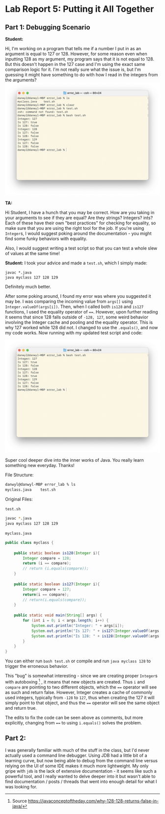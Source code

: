 # Lab Report 5: Putting it All Together

## Part 1: Debugging Scenario

__Student:__

Hi, I'm working on a program that tells me if a number I put in as an argument is equal to 127 or 128. However, for some reason even when inputting 128 as my argument, my program says that it is not equal to 128. But this doesn't happen in the 127 case and I'm using the exact same comparison logic for it. I'm not really sure what the issue is, but I'm guessing it might have something to do with how I read in the integers from the arguments?
![Image](images/report5error.png)


__TA:__

Hi Student, I have a hunch that you may be correct. How are you taking in your arguments to see if they are equal? Are they strings? Integers? ints? Each of these have their own "best practices" for checking for equality, so make sure that you are using the right tool for the job. If you're using `Integer`s, I would suggest poking around the documentation - you might find some funky behaviors with equality.

Also, I would suggest writing a test script so that you can test a whole slew of values at the same time!

__Student:__
I took your advice and made a `test.sh`, which I simply made:
```
javac *.java
java myclass 127 128 129
```
Definitely much better.

After some poking around, I found my error was where you suggested it may be. I was comparing the incoming value from `args[]` using `Integer.valueOf(args[i])`. Then, when I called both `is128` and `is127` functions, I used the equality operator of `==`. However, upon further reading it seems that since 128 falls outside of `-128, 127`, some weird behavior involving the Integer cache and pooling and the equality operator. This is why 127 worked while 128 did not. I changed to use the `.equals()`, and now my code works. Now running with my updated test script and code:

![Image](images/report5good.png)

Super cool deeper dive into the inner works of Java. You really learn something new everyday. Thanks!


File Structure:
```bash
danwyl@danwyl-MBP error_lab % ls
myclass.java	test.sh
```

Original Files:

`test.sh`
```bash
javac *.java
java myclass 127 128 129
```

`myclass.java`
```java
public class myclass {

    public static boolean is128(Integer i){
        Integer compare = 128;
        return (i == compare);
        // return (i.equals(compare));
    }

    public static boolean is127(Integer i){
        Integer compare = 127;
        return(i == compare);
        // return(i.equals(compare));
    }

    public static void main(String[] args) {
        for (int i = 0; i < args.length; i++) {
            System.out.println("Integer: " + args[i]);
            System.out.println("Is 127: " + is127(Integer.valueOf(args[i])));
            System.out.println("Is 128: " + is128(Integer.valueOf(args[i])));
        }
    }
}
```

You can either run `bash test.sh` or compile and run `java myclass 128` to trigger the erroneous behavior.

This "bug" is somewhat interesting - since we are creating proper `Integer`s with autoboxing [^1] , it means that new objects are created. Thus `i` and `compare` are pointing to two different objects, which the `==` operator will see as such and return false. However, Integer creates a cache of commonly used integers, typically from `-128` to `127`, thus when creating the 127 it will simply point to that object, and thus the `==` operator will see the same object and return true.

The edits to fix the code can be seen above as comments, but more explicitly, changing from `==` to using `i.equals()` solves the problem.


## Part 2:
I was generally familiar with much of the stuff in the class, but I'd never actually used a command line debugger. Using JDB had a little bit of a learning curve, but now being able to debug from the command line versus relying on the UI of some IDE makes it much more lightweight. My only gripe with `jdb` is the lack of extensive documentation - it seems like such a powerful tool, and I really wanted to delve deeper into it but wasn't able to find documentation / posts / threads that went into enough detail for what I was looking for.

[^1]: Source https://javaconceptoftheday.com/why-128-128-returns-false-in-java/
